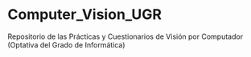 # Computer_Vision_UGR
Repositorio de las Prácticas y Cuestionarios de Visión por Computador (Optativa del Grado de Informática)
